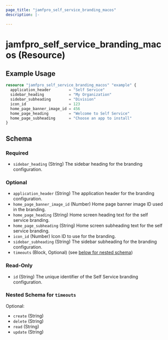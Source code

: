 ```yaml
---
page_title: "jamfpro_self_service_branding_macos"
description: |-
  
---
```


# jamfpro_self_service_branding_macos (Resource)


## Example Usage
```terraform
resource "jamfpro_self_service_branding_macos" "example" {
  application_header        = "Self Service"
  sidebar_heading           = "My Organization"
  sidebar_subheading        = "Division"
  icon_id                   = 123
  home_page_banner_image_id = 456
  home_page_heading         = "Welcome to Self Service"
  home_page_subheading      = "Choose an app to install"
}
```

<!-- schema generated by tfplugindocs -->
## Schema

### Required

- `sidebar_heading` (String) The sidebar heading for the branding configuration.

### Optional

- `application_header` (String) The application header for the branding configuration.
- `home_page_banner_image_id` (Number) Home page banner image ID used in the branding.
- `home_page_heading` (String) Home screen heading text for the self service branding.
- `home_page_subheading` (String) Home screen subheading text for the self service branding.
- `icon_id` (Number) Icon ID to use for the branding.
- `sidebar_subheading` (String) The sidebar subheading for the branding configuration.
- `timeouts` (Block, Optional) (see [below for nested schema](#nestedblock--timeouts))

### Read-Only

- `id` (String) The unique identifier of the Self Service branding configuration.

<a id="nestedblock--timeouts"></a>
### Nested Schema for `timeouts`

Optional:

- `create` (String)
- `delete` (String)
- `read` (String)
- `update` (String)